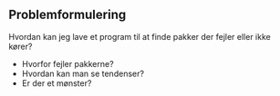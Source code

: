 ## Problemformulering

Hvordan kan jeg lave et program til at finde pakker der fejler eller ikke kører?
- Hvorfor fejler pakkerne?
- Hvordan kan man se tendenser?
- Er der et mønster?
